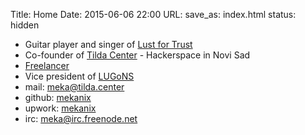 Title: Home
Date: 2015-06-06 22:00
URL:
save_as: index.html
status: hidden

- Guitar player and singer of [Lust for Trust](https://www.facebook.com/lustfortrust)
- Co-founder of [Tilda Center](http://tilda.center) - Hackerspace in Novi Sad
- [Freelancer](https://www.upwork.com/o/profiles/users/_~01edbb172a83f0a9d9/)
- Vice president of [LUGoNS](https://lugons.org)
- mail: [meka@tilda.center](mailto:meka@tilda.center)
- github: [mekanix](https://github.com/mekanix)
- upwork: [mekanix](https://www.upwork.com/o/profiles/users/_~01edbb172a83f0a9d9/)
- irc: [meka@irc.freenode.net](https://webchat.freenode.net/?channels=tilda.center)
